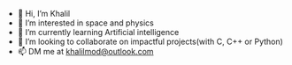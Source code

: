 - 👋 Hi, I’m Khalil
- 👀 I’m interested in space and physics
- 🌱 I’m currently learning Artificial intelligence
- 💞️ I’m looking to collaborate on impactful projects(with C, C++ or Python)
- 📫 DM me at khalilmod@outlook.com

<!---
khlmood/khlmood is a ✨ special ✨ repository because its `README.md` (this file) appears on your GitHub profile.
You can click the Preview link to take a look at your changes.
--->
